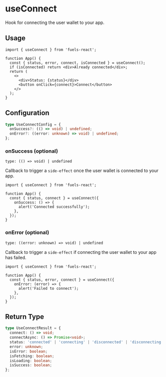 # useConnect

Hook for connecting the user wallet to your app.

## Usage

```tsx
import { useConnect } from 'fuels-react';

function App() {
  const { status, error, connect, isConnected } = useConnect();
  if (isConnected) return <div>Already connected</div>;
  return (
    <>
      <div>Status: {status}</div>
      <button onClick={connect}>Connect</button>
    </>
  );
}
```

## Configuration

```ts
type UseConnectConfig = {
  onSuccess?: (() => void) | undefined;
  onError?: ((error: unknown) => void) | undefined;
};
```

### onSuccess (optional)

`type: (() => void) | undefined`

Callback to trigger a `side-effect` once the user wallet is connected to your app.

```tsx {5-7}
import { useConnect } from 'fuels-react';

function App() {
  const { status, connect } = useConnect({
    onSuccess: () => {
      alert('Connected successfully');
    },
  });
}
```

### onError (optional)

`type: ((error: unknown) => void) | undefined`

Callback to trigger a `side-effect` if connecting the user wallet to your app has failed.

```tsx {5-7}
import { useConnect } from 'fuels-react';

function App() {
  const { status, error, connect } = useConnect({
    onError: (error) => {
      alert('Failed to connect');
    },
  });
}
```

## Return Type

```ts
type UseConnectResult = {
  connect: () => void;
  connectAsync: () => Promise<void>;
  status: 'connected' | 'connecting' | 'disconnected' | 'disconnecting' | 'loading';
  error: unknown;
  isError: boolean;
  isFetching: boolean;
  isLoading: boolean;
  isSuccess: boolean;
};
```
